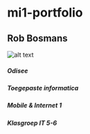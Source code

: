 # mi1-portfolio
## Rob Bosmans
![alt text](https://scontent-bru2-1.xx.fbcdn.net/v/t1.0-9/30741931_1649758128464887_2189560566425583616_n.jpg?_nc_cat=101&oh=8a3f92d54d3212a10e7719118ae90b08&oe=5C16156F)
##### Odisee
##### Toegepaste informatica
##### Mobile & Internet 1
##### Klasgroep IT 5-6
